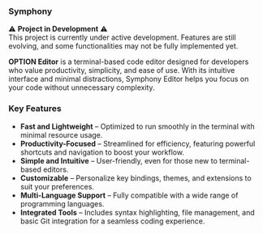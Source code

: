 ### **Symphony**

⚠️ **Project in Development** ⚠️  
This project is currently under active development. Features are still evolving, and some functionalities may not be fully implemented yet.

**OPTION Editor** is a terminal-based code editor designed for developers who value productivity, simplicity, and ease of use. With its intuitive interface and minimal distractions, Symphony Editor helps you focus on your code without unnecessary complexity.

### **Key Features**

- **Fast and Lightweight** – Optimized to run smoothly in the terminal with minimal resource usage.
- **Productivity-Focused** – Streamlined for efficiency, featuring powerful shortcuts and navigation to boost your workflow.
- **Simple and Intuitive** – User-friendly, even for those new to terminal-based editors.
- **Customizable** – Personalize key bindings, themes, and extensions to suit your preferences.
- **Multi-Language Support** – Fully compatible with a wide range of programming languages.
- **Integrated Tools** – Includes syntax highlighting, file management, and basic Git integration for a seamless coding experience.
